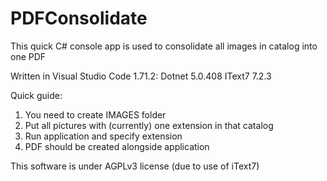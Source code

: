 # PDFConsolidate

This quick C# console app is used to consolidate all images in catalog into one PDF

Written in 
Visual Studio Code 1.71.2: 
Dotnet 5.0.408
IText7 7.2.3

Quick guide:
1. You need to create IMAGES folder
2. Put all pictures with (currently) one extension in that catalog
3. Run application and specify extension
4. PDF should be created alongside application


This software is under AGPLv3 license (due to use of iText7)
